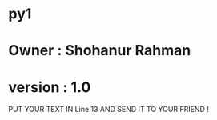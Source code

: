 # py1 
# Owner : Shohanur Rahman 

# version : 1.0


PUT YOUR TEXT IN Line 13 
AND SEND IT TO YOUR FRIEND !










